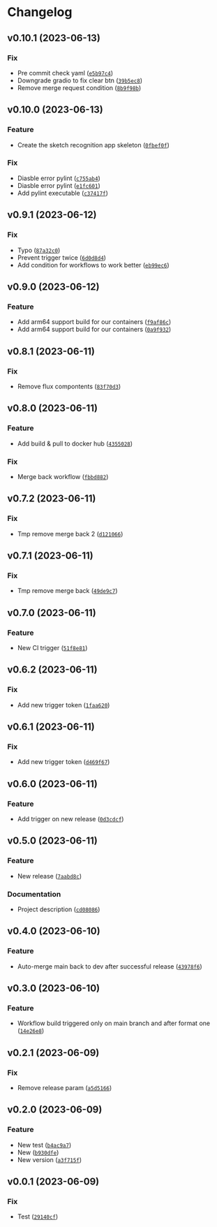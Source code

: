 # Changelog

<!--next-version-placeholder-->

## v0.10.1 (2023-06-13)

### Fix

* Pre commit check yaml ([`e5b97c4`](https://github.com/Nelsi11120/tinta/commit/e5b97c47b4fe6b44284000d53ab12ae0690e84e4))
* Downgrade gradio to fix clear btn ([`39b5ec8`](https://github.com/Nelsi11120/tinta/commit/39b5ec871d900439df0c0736a1799e81f1b627e2))
* Remove merge request condition ([`8b9f98b`](https://github.com/Nelsi11120/tinta/commit/8b9f98bf05885163adbb1ee94fc447367fdfbdf9))

## v0.10.0 (2023-06-13)

### Feature

* Create the sketch recognition app skeleton ([`0fbef0f`](https://github.com/Nelsi11120/tinta/commit/0fbef0f04cb18aead1488f479885c14575d51912))

### Fix

* Diasble error pylint ([`c755ab4`](https://github.com/Nelsi11120/tinta/commit/c755ab4e1cb80d7a3c64a26556e1b01d137bf91c))
* Diasble error pylint ([`e1fc601`](https://github.com/Nelsi11120/tinta/commit/e1fc60190ed72c9064999d828cdb511a5803f8c7))
* Add pylint executable ([`c37417f`](https://github.com/Nelsi11120/tinta/commit/c37417f84915f5823ab3c036f0478321f66fee50))

## v0.9.1 (2023-06-12)

### Fix

* Typo ([`87a32c0`](https://github.com/Nelsi11120/tinta/commit/87a32c07d6018aa4fecca029e40161d0437a75f9))
* Prevent trigger twice ([`6d0d8d4`](https://github.com/Nelsi11120/tinta/commit/6d0d8d46cf451466d809bff51b571e865d2678ad))
* Add condition for workflows to work better ([`eb99ec6`](https://github.com/Nelsi11120/tinta/commit/eb99ec6563afce1aabc8ed02a8a95085127df69c))

## v0.9.0 (2023-06-12)

### Feature

* Add arm64 support build for our containers ([`f9af86c`](https://github.com/Nelsi11120/tinta/commit/f9af86c546c8927ac47147f2ff69e8b06df286ed))
* Add arm64 support build for our containers ([`0a9f932`](https://github.com/Nelsi11120/tinta/commit/0a9f932eb009c887a97c0a7c40010d3ef0eca88b))

## v0.8.1 (2023-06-11)

### Fix

* Remove flux compontents ([`83f70d3`](https://github.com/Nelsi11120/tinta/commit/83f70d327de30b35d3274fd90ee895d27f8edb02))

## v0.8.0 (2023-06-11)

### Feature

* Add build & pull to docker hub ([`4355028`](https://github.com/Nelsi11120/tinta/commit/435502846bcfc4dbc9b360c4727670d099ea12a3))

### Fix

* Merge back workflow ([`fbbd882`](https://github.com/Nelsi11120/tinta/commit/fbbd882374c359c375567589a645a14ce5a45cd2))

## v0.7.2 (2023-06-11)

### Fix

* Tmp remove merge back 2 ([`d121066`](https://github.com/Nelsi11120/tinta/commit/d12106603fad8334607ed0fc0673d669a09bc2ff))

## v0.7.1 (2023-06-11)

### Fix

* Tmp remove merge back ([`49de9c7`](https://github.com/Nelsi11120/tinta/commit/49de9c70498b0cf6857a2269e5dfb3acc576001c))

## v0.7.0 (2023-06-11)

### Feature

* New CI trigger ([`51f8e81`](https://github.com/Nelsi11120/tinta/commit/51f8e81a2c85178c7f8bc313c07f238098b90110))

## v0.6.2 (2023-06-11)

### Fix

* Add new trigger token ([`1faa620`](https://github.com/Nelsi11120/tinta/commit/1faa620472fc694e0da5aa61d30e1d565b0729cc))

## v0.6.1 (2023-06-11)

### Fix

* Add new trigger token ([`d469f67`](https://github.com/Nelsi11120/tinta/commit/d469f6782f836ec0c3a85a1b2447cc5b6ac5d1d9))

## v0.6.0 (2023-06-11)

### Feature

* Add trigger on new release ([`0d3cdcf`](https://github.com/Nelsi11120/tinta/commit/0d3cdcfee06eb11ce24887f807bf3e77b564ce5c))

## v0.5.0 (2023-06-11)

### Feature

* New release ([`7aabd8c`](https://github.com/Nelsi11120/tinta/commit/7aabd8c7ebf0dd59f2c811f8e59c0db59fa6d8af))

### Documentation

* Project description ([`cd08086`](https://github.com/Nelsi11120/tinta/commit/cd08086d642b46f33d243e1b280718d21f0b7a2c))

## v0.4.0 (2023-06-10)

### Feature

* Auto-merge main back to dev after successful release ([`43978f6`](https://github.com/Nelsi11120/tinta/commit/43978f687168f97e927b0c5bdf1ac315b03a5dad))

## v0.3.0 (2023-06-10)

### Feature

* Workflow build triggered only on main branch and after format one ([`14e26e8`](https://github.com/Nelsi11120/tinta/commit/14e26e814df1e9bbffb17c31bb18abc104b0e926))

## v0.2.1 (2023-06-09)

### Fix

* Remove release param ([`a5d5166`](https://github.com/Nelsi11120/tinta/commit/a5d5166ca0f33b2483f4a7ffa56771895ff7c49d))

## v0.2.0 (2023-06-09)

### Feature

* New test ([`b4ac9a7`](https://github.com/Nelsi11120/tinta/commit/b4ac9a748ba1c15c8f148b60a378f696b8a6d125))
* New ([`b930dfe`](https://github.com/Nelsi11120/tinta/commit/b930dfee8a15c778bd02742b810bfe5cf1c59130))
* New version ([`a3f715f`](https://github.com/Nelsi11120/tinta/commit/a3f715f95ab083a05eaa3f8dc11ea2e532e3def2))

## v0.0.1 (2023-06-09)

### Fix

* Test ([`29140cf`](https://github.com/Nelsi11120/tinta/commit/29140cf42587e1274f7010a95f78211f7bc297f5))
